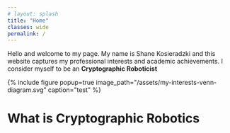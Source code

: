 ```yaml
---
# layout: splash
title: "Home"
classes: wide
permalink: /
---
```


Hello and welcome to my page.
My name is Shane Kosieradzki and this website captures my professional interests and academic achievements.
I consider myself to be an **Cryptographic Roboticist**


{% include figure 
    popup=true 
    image_path="/assets/my-interests-venn-diagram.svg"
    caption="test" %}

# What is Cryptographic Robotics